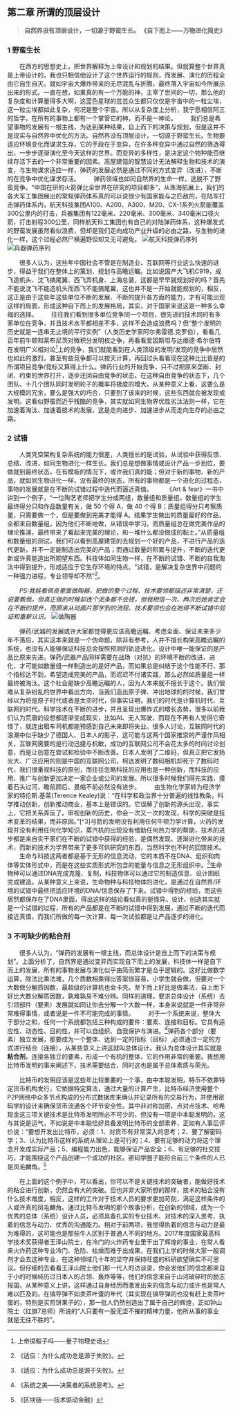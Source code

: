 
## 第二章 所谓的顶层设计
> **自然界没有顶层设计，一切源于野蛮生长。 《自下而上——万物进化简史》**
### 1 野蛮生长
&emsp;&emsp;在西方的思想史上，把世界解释为上帝设计和规划的结果。但就算整个世界真是上帝设计的，我也只相信他设计了这个世界运行的规则，而发展、演化的历程全由它自生自灭。就如宇宙大爆炸带来的无尽混乱与折腾，最终落入宇宙如今所展示出来的形式。一直在想，如果真的有一个万能的神，主宰了世间的一切，那么他的复杂度和计算量得多大啊，这蓝色星球的芸芸众生都只仅仅是宇宙中的一粒尘埃，这一粒尘埃都如此复杂，何况是整个宇宙。所以从复杂度上分析，我宁愿相信阿三的哲学，在所有的事物上都有一个掌管它的神，而不是一神论。
&emsp;&emsp;我们总是希望事物的发展有一根主线，为达到某种结果，自上而下的决策与规划，但是这并不是现实与自然界中优化的方法。自然界没有顶层设计，一切源于野蛮生长。生物要适应环境变化而谋求生存，它的手段在于变异，在许多种变异中通过自然的筛选得出，一步步逐渐演化至今天这样的世界。而变异的多样性，是决定这个物种能否继续存活下去的一个非常重要的因素。高屋建瓴的智慧设计无法解释生物和技术的演变，与生物谋求适应一样，弹药的发展必然是通过不同的方式变异（改进），不断的在竞争中优化谋求存活。
&emsp;&emsp;弹药领域也如同自然界的生命一样，逃脱不了野蛮竞争。“中国在研的火箭弹比全世界在研究的项目都多”，从珠海航展上，我们的各大军工集团展出的常规弹药体系真的可以说很少有国家能与之匹敌的，在陆军打击弹药体系内，航天科技集团A100、A200、A300、M20、CX-1系列火箭能覆盖300公里内的打击，兵器集团有122毫米、220毫米、300毫米、340毫米口径火箭，打击射程300公里，同样航天科工集团也有自己的对陆弹药体系，这种爆发式的野蛮发展虽然看似浪费，但却是我们走向成功产业升级的必由之路，与生物的进化一样，这个过程必然尸横遍野但却又无可避免。
![航天科技弹药序列](/fig/A100-M20-cx-1.jpg)
![兵器弹药序列](/fig/bingqi-1.jpg)

&emsp;&emsp;很多人认为，这些年中国社会不管是在制造业、互联网等行业这么快速的进步，得益于我们在整体上的策划、规划与高瞻远瞩。比如说国产大飞机C919，成飞造机头、沈飞搞尾翼、西飞弄机身、上海总装，这都是早早就规划好的吗？首先不能说沈飞不能造机头而西飞不能搞尾翼，这也并不是一开始就能规划的，相反，这正是由于这些年这些单位不断的发展、不断的提升各方面的能力，才有可能出现这样的局面，形成这种自下而上的发展格局，其实，对于国家来说这是一种多么幸福的选择。
&emsp;&emsp;往往我们看到很多单位竞争同一个项目，很先进的技术同时有多家单位在竞争，并且技术水平都相差不多，这样不会造成浪费吗？但“整个发明的历史就是一连串无止境的平行实例”（人类历史学家阿尔弗雷德.克罗伯），看看几百年前牛顿和莱布尼茨对微积分发明权之争，再看看爱因斯坦与达维德·希尔伯特在发明广义相对论[^1]上的竞争，我们就能看到在人类顶级的发明/发现的竞争中居然也如此的激烈，甚至有些竞争都可以按天计算，再回过头看看现在这种比比皆是的所谓项目竞争/竞标又算得上什么。弹药行业的开始竞争，只不过把原来垄断、封闭、约束的世界打开，逐步还回自由竞争的状态。在这种自由竞争的状态下，几个团队、十几个团队同时发明轮子的概率将极度的增大。从某种意义上看，这要么是大规模的冗余，要么是强大的巧合，只要到了该来的时候，这些东西就会被发现或发明。这看似野蛮而近乎残酷的竞争，其实就如同生物界优胜劣汰法则一样，它在加速着淘汰、加速着技术的发展，这是走向进步、加速进步从而走向生存的必由之路。

[^1]:上帝掷骰子吗——量子物理史话

### 2 试错
&emsp;&emsp;人类凭空架构复杂系统的能力很差，人类擅长的是试验，从试验中获得反馈、总结、改进，如同生物进化一样生长。我们总是想做事情或设计产品一步到位，要做就到最终状态，在有模板的情况下，或许我们真的能；但对于新的事物、新的产品，就如同生物进化一样，没有最终的状态，所有的事物都是一个进化的过程态，事物的发展就是在不断的试错过程中迭代而逼近真值。
&emsp;&emsp;《Art & fear》一书中讲到一个例子，“一位陶艺老师把学生分成两组，数量组和质量组。数量组的学生最终得分只和作品数量有关，做 50 个得 A，做 40 个得 B；质量组得分只考察质量，只需要做一个，但是要做到完美才能得 A。结果学生做出的质量最好的作品，全都来自数量组，因为他们不断地做，从错误中学习。而质量组总在做完美作品的理论推演，最终带来了看起来完美的理论，和一堆什么都没做成的黏土。”从质量组和数量组的测试，我们可以看到高屋建瓴的去规划一个好的产品，不进行产品的迭代更新，并不一定能制造出完美的产品；而通过数量的积累与提升，不断的迭代更新或许真能造出所期望东西。科技体如同生物一样，在不断的试错、不断的自我淘汰中得到提升，形成适应于它生存环境的特点。“试错，是解决复杂世界中问题的一种强力进程，专业领导却不然”[^2]。
[^2]:《适应：为什么成功总是源于失败》。

&emsp;&emsp;*PS:我娃看佩奇里面做陶器，把做的整个过程、技术要领都描述非常清楚，还说要教我，但真正做的时候却连个泥条都不会搓，但我相信一次、两次后她肯定会在不断的提升，而原来从动画片那学到的流程、技术要领也会在她得不断试错中验证和重新认识。*
![做陶器](/fig/taoqi.jpg)

&emsp;&emsp;弹药/武器的发展或许大家都觉得更应该高瞻远瞩、考虑全面、保证未来多少年不落后，其实这本来就是一个伪命题，除非有参考，人并不擅长构架高瞻远瞩的系统，也没有人能够保证科技总会按照预测的轨迹进化，设计中唯一能保证的是产品比原来先进。弹药/武器产品同样需要在战场（对抗）的环境不断的改进、进化，才可能如数量组一样制造出的是好产品，而如果总是纠结于这个性能不行、那个指标达不到，希望造成完美的产品，而迟迟不付诸实践，那么必然如质量组一样最终被淘汰。这个社会是缺少高瞻远瞩的人，因为人本来就不擅长于这个。我们很难从复杂纷乱的世界中看出方向，当我们造出原子弹、冲出地球的的时候，我们曾经以为将是原子时代或者是太空时代，但事实证明，我们的时代是计算机时代、互联网的时代。科学技术在不断的进步，并且呈现出爆炸式的增长态势，很多以前我们认为荒唐的设想都逐渐变成现实，比如AI、无人驾驶，而现在不再有人觉得它奇怪了，就连出租车司机都能预感到自己未来即将失业。很多人讨论，互联网时代的浪潮中似乎缺少了德国人、日本人的影子，这可能与这两个国家推崇的严谨作风相关，互联网需要的是行动迅捷与机敏，成功的互联网公司不会花太多的时间讨论创意，而是让创意在尝试和检验中不断改善。日本人发明了二维码，但真正把它发扬光大、广泛应用的则是中国的互联网公司，柯达发明了数码相机却死于了数码时代，我们很重视科技的原创，而往往忽略科技的应用也是一种创新，而科技的应用、推广与创新更加决定一家企业或公司的发展。所以很多时候我们得先实践，摸着石头过河，瞻前顾后、畏缩不前必然没有进步。
&emsp;&emsp;由生物化学家转为经济学家的特伦斯.基莱(Terence Kealey)说：“在科学和政治界十分普遍的线性教条，科学推动创新，创新推动商业，基本上是错误的。它误解了创新的源头出现，事实上，它把关系弄反了。审视创新的历史，你会一次又一次的发现，科学的突破是技术变革的结果，而非原因。”[^3]弓箭的发明没有利用任何牛顿力学计算，火药的发现并没有利用任何化学知识，蒸汽机的出现没有借助任何热力学的帮助，技术的进步都是来自实干家们在不断的试错中获得的经验，是偶然发现、逐渐进化带来的技术，而新的技术为学界带来了更多可供研究的东西，当然科学也不时的回馈技术。
&emsp;&emsp;生命与科技这两者都是基于无形的信息流动，它的本质不在DNA、组织和肉体等实体形式中，而是在这些实质形式所包含的能量与信息之无形组织中。[^2]生命物种可以通过DNA完成克隆、复制，科技物体可以通过它的制造信息、设计图纸完成建造。从某种意义上来说，生命物种与科技物体的进化，是通过在自然界/环境的试错中最终把适应环境的DNA/信息保存了下来。试错中得到的经验，而这些居然都保存在了DNA里面，得出这样的结论看似真的挺怪异。设计、创造其实就是一个试错的过程，所有的产品都是在不断的试错中得到发展，通过不断的迭代而接近真值，而我们所做的每一次计算、每一次试验都是让产品逐步的进化。
### 3 不可缺少的粘合剂
&emsp;&emsp;很多人认为，“弹药的发展有一根主线，而总体设计是自上而下的决策与规划”。上面分析了，自然界是通过变异而实现自下而上的发展，科技体一样是自下而上的发展，所有的事物发展与演化似乎由简而繁才是合乎逻辑的。这好比做数学运算，除法比乘法难，几个质数相乘得出答案很容易，小学生就会做，但要对一个大数做分解质因数，最超级的计算机也会卡壳。至下而上好比是做乘法，自上而下好比大数分解质因数，孰难孰易不难分辨。同样的道理，要求总体设计（系统）去引领部件（要素）发展就如同让你去分解一个大数一样，本身来说就是一件非常非常难得事情，或者说是一件不可能完成的事情。
&emsp;&emsp;对于一个系统来说，整体大于部分之和，任何一个系统都包括三种构成的要件：要素、连接和目标。它具有适应性、动态性、目的性，并可以自组织、自我保护与演进。[^4]弹药各个部分（要素）独立发展，那要成为一个整体、达到一定的指标（目标）,必须通过一定的方式进行结合（连接），从某些意义上讲这就叫总体设计。我认为总体设计其实就是**粘合剂**，连接各独立的要素，形成一个有机的整体，它的作用非常的重要。我想用比特币发明的事来阐述下，技术需要结合，同时这也是属于总体素质与荣光。
[^4]:《系统之美——决策者的系统思考》。

&emsp;&emsp;比特币的发明应该是这些年比较重要的一个事，由中本聪发明，特币不依靠特定货币机构发行，它依据特定算法，通过大量的计算产生，比特币经济使用整个P2P网络中众多节点构成的分布式数据库来确认并记录所有的交易行为，并使用密码学的设计来确保货币流通各个环节安全性。其中非对称加密、点对点技术、哈希现金这三项关键技术是比特币发明所必不可少的，但没有一项是中本聪发明的，这与其说是运气，不如说是中本聪恰好具备发明比特币的全部素养，正如有人事后评价说：“要想开发出比特币，必须：1、对货币有非常深入的思考；2、要了解密码学；3、认为比特币这样的系统从理论上是可行的；4、要有足够的动力将这个理念开发成实际产品；5、编程能力出色，能够保证产品安全；6、有足够的社交技巧，才能围绕这个产品创建一个成功的社区。密码学圈子能符合前三个条件的人已是凤毛麟角。[^5]
[^5]:《区块链——技术驱动金融》

&emsp;&emsp;在上面的这个例子中，可以看出，你可以不是关键技术的突破者，能做好技术的粘合进行创新，仍然会有大的突破。但也并非大家所想的那样，技术的粘合没有什么技术难度，相反，这样的工作对于技术人员的要求更加苛刻，满足这样条件的人或许真的凤毛麟角。通过比特币发明的那个故事分析，在创新的领域，成为一个优秀的总体（系统）设计人员，必须具备扎实的专业技术、对技术的深入思考、执着的信念与动力、优秀的沟通能力。相对于前两项，我觉得执着的信念与动力是最为难得的，这可能也是那些牛人区别于普通人不同的地方。2017年度国家最高科学技术奖获得者王泽山院士，在冷门的火炸药专业里干出了辉煌的事业，在常人看来火炸药这种专业冷门、危险、枯燥而难于出成果，在我们上学的时候大家一般调剂才会去这种专业，在这种领域几十年的坚守并保持旺盛的科研欲望确实不可思议。但仔细的去看看王泽山院士他们那一代人的访谈录，你会发他们的信念都来自于小的时候经历过日本人的占领、轰炸等等，他们的信念来自于山河破碎时的励志报国，从某种意义上讲，这样通过自身经历而激发出来的信念与动力或许也是常人难以匹及的。在搞导弹不如卖茶叶蛋的年代（其实现在搞导弹的也没有赶上卖茶叶蛋的，特别是买煎饼果子的），那一批人仍然创造出了属于自己的辉煌，正如钟山院士（红旗7总师）所说的“人只要有一股无坚不摧的精神力量，他所从事的事业就是无往不胜的”。